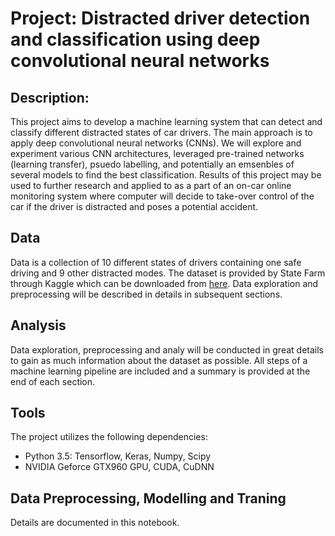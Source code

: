 # Project: Distracted driver detection and classification using deep convolutional neural networks

## Description: 
This project aims to develop a machine learning system that can detect and classify different distracted states of car drivers. The main approach is to apply deep convolutional neural networks (CNNs). We will explore and experiment various CNN architectures, leveraged pre-trained networks (learning transfer), psuedo labelling, and potentially an emsenbles of several models to find the best classification. Results of this project may be used to further research and applied to as a part of an on-car online monitoring system where computer will decide to take-over control of the car if the driver is distracted and poses a potential accident.

## Data
Data is a collection of 10 different states of drivers containing one safe driving and 9 other distracted modes. The dataset is provided by State Farm through Kaggle which can be downloaded from [here](https://www.kaggle.com/c/state-farm-distracted-driver-detection/data). Data exploration and preprocessing will be described in details in subsequent sections.

## Analysis
Data exploration, preprocessing and analy will be conducted in great details to gain as much information about the dataset as possible. All steps of a machine learning pipeline are included and a summary is provided at the end of each section.

## Tools

The project utilizes the following dependencies:

- Python 3.5: Tensorflow, Keras, Numpy, Scipy
- NVIDIA Geforce GTX960 GPU, CUDA, CuDNN

## Data Preprocessing, Modelling and Traning

Details are documented in this notebook.

